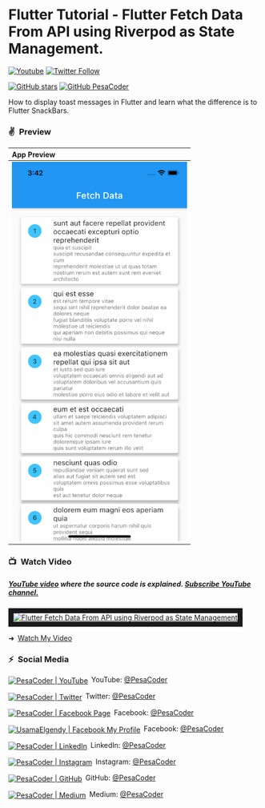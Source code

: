     
# Flutter Tutorial - Flutter Fetch Data From API using Riverpod as State Management.
[![Youtube](https://img.shields.io/static/v1?label=PesaCoder&message=Subscribe&logo=YouTube&color=FF0000&style=for-the-badge)][youtube]
[![Twitter Follow](https://img.shields.io/twitter/follow/PesaCoder?color=1DA1F2&label=Followers&logo=twitter&style=for-the-badge)][twitter]

   
[![GitHub stars](https://img.shields.io/github/stars/PesaCoder/fetch_data_using_riverpod.svg?style=social&label=Star)](https://github.com/PesaCoder/fetch_data_using_riverpod)
[![GitHub PesaCoder](https://img.shields.io/github/followers/PesaCoder?label=follow&style=social)](https://github.com/PesaCoder)

How to display toast messages in Flutter and learn what the difference is to Flutter SnackBars.

### ✌&ensp;Preview

|              App Preview           |
| :----------------------------------|
| <a href="https://youtu.be/Y4FnwaXYDw0" target="_blank"><img src="preview.png" width="350"></a> | <a href="https://youtu.be/Y4FnwaXYDw0" target="_blank">


### 📺&ensp;Watch Video

##### [YouTube video](https://www.youtube.com/watch?v=o2tq4RMcAJw "Youtube PesaCoder") where the *source code* is explained. [Subscribe YouTube channel.](https://www.youtube.com/PesaCoder?sub_confirmation=1 "YouTube Subscribe PesaCoder")  
<a href="https://www.youtube.com/watch?v=Y4FnwaXYDw0&feature=player_embedded
" target="_blank"><img src="http://img.youtube.com/vi/Y4FnwaXYDw0/maxresdefault.jpg" 
alt="Flutter Fetch Data From API using Riverpod as State Management" width="480" border="10" /></a>

➜&ensp;[Watch My Video](https://www.youtube.com/watch?v=o2tq4RMcAJw "Watch My Video")

### ⚡&ensp;Social Media

[<img align="center" alt="PesaCoder | YouTube" width="28px" src="https://firebasestorage.googleapis.com/v0/b/web-johannesmilke.appspot.com/o/other%2Fsocial%2Fyoutube.png?alt=media" />](https://www.youtube.com/PesaCoder?sub_confirmation=1)&ensp;YouTube: [@PesaCoder](https://www.youtube.com/PesaCoder?sub_confirmation=1 "YouTube Johannes Milke")

[<img align="center" alt="PesaCoder | Twitter" width="28px" src="https://firebasestorage.googleapis.com/v0/b/web-johannesmilke.appspot.com/o/other%2Fsocial%2Ftwitter.png?alt=media" />](https://twitter.com/intent/follow?original_referer=https%3A%2F%2Fgithub.com%2FPesaCoder&screen_name=PesaCoder)&ensp;Twitter: [@PesaCoder](https://twitter.com/intent/follow?original_referer=https%3A%2F%2Fgithub.com%2FPesaCoder&screen_name=PesaCoder "Twitter Johannes Milke")

[<img align="center" alt="PesaCoder | Facebook Page" width="28px" src="https://firebasestorage.googleapis.com/v0/b/pesastore-6448e.appspot.com/o/facebook.png?alt=media" />](https://www.facebook.com/pesacoder)&ensp;Facebook: [@PesaCoder](https://www.facebook.com/PesaCoder "Facebook Pesa Coder")
    
[<img align="center" alt="UsamaElgendy | Facebook My Profile" width="28px" src="https://firebasestorage.googleapis.com/v0/b/pesastore-6448e.appspot.com/o/facebook.png?alt=media" />](https://www.facebook.com/usama.gindy)&ensp;Facebook: [@PesaCoder](https://www.facebook.com/PesaCoder "Facebook Pesa Coder")

[<img align="center" alt="PesaCoder | LinkedIn" width="28px" src="https://firebasestorage.googleapis.com/v0/b/web-johannesmilke.appspot.com/o/other%2Fsocial%2Flinkedin.png?alt=media" />](https://linkedin.com/in/PesaCoder)&ensp;LinkedIn: [@PesaCoder](https://linkedin.com/in/PesaCoder "LinkedIn Pesa Coder")

[<img align="center" alt="PesaCoder | Instagram" width="28px" src="https://firebasestorage.googleapis.com/v0/b/web-johannesmilke.appspot.com/o/other%2Fsocial%2Finstagram.png?alt=media" />](https://instagram.com/PesaCoder)&ensp;Instagram: [@PesaCoder](https://instagram.com/PesaCoder "Instagram Pesa Coder")


[<img align="center" alt="PesaCoder | GitHub" width="28px" src="https://firebasestorage.googleapis.com/v0/b/web-johannesmilke.appspot.com/o/other%2Fsocial%2Fgithub.png?alt=media" />](https://github.com/PesaCoder)&ensp;GitHub: [@PesaCoder](https://github.com/PesaCoder "GitHub Pesa Coder")

[<img align="center" alt="PesaCoder | Medium" width="28px" src="https://firebasestorage.googleapis.com/v0/b/web-johannesmilke.appspot.com/o/other%2Fsocial%2Fmedium.png?alt=media" />](https://medium.com/@PesaCoder)&ensp;Medium: [@PesaCoder](https://medium.com/@PesaCoder "Medium Pesa Coder")


[twitter]: https://twitter.com/intent/follow?original_referer=https%3A%2F%2Fgithub.com%2FPesaCoder&screen_name=PesaCoder
[youtube]: https://www.youtube.com/PesaCoder?sub_confirmation=1
[courses]: https://johannesmilke.teachable.com/p/home
[newsletter]: https://johannesmilke.com/#/newsletter
[sponsor]: https://github.com/sponsors/PesaCoder

